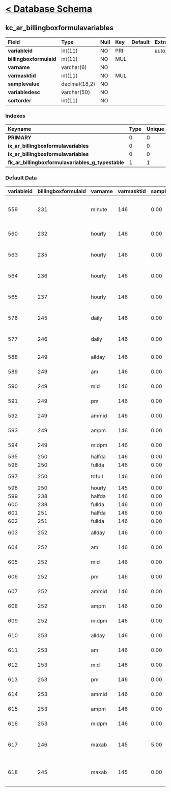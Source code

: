# [< Database Schema](DatabaseSchema.md) #

## kc\_ar\_billingboxformulavariables ##
| **Field** | Type | Null | Key | Default | Extra | Comment |
|:----------|:-----|:-----|:----|:--------|:------|:--------|
| **variableid** | int(11) | NO   | PRI |         | auto\_increment |         |
| **billingboxformulaid** | int(11) | NO   | MUL |         |       |         |
| **varname** | varchar(6) | NO   |     |         |       |         |
| **varmasktid** | int(11) | NO   | MUL |         |       |         |
| **samplevalue** | decimal(18,2) | NO   |     |         |       |         |
| **variabledesc** | varchar(50) | NO   |     |         |       |         |
| **sortorder** | int(11) | NO   |     |         |       |         |


### Indexes ###
| **Keyname** | Type | Unique | Packed | Column | Seq | Cardinality | Collation | Null | Comment |
|:------------|:-----|:-------|:-------|:-------|:----|:------------|:----------|:-----|:--------|
| **PRIMARY** | 0    | 0      | 0      | variableid | 1   | 38          | A         | 0    | 0       |
| **ix\_ar\_billingboxformulavariables** | 0    | 0      | 0      | billingboxformulaid | 1   |             | A         | 0    | 0       |
| **ix\_ar\_billingboxformulavariables** | 0    | 0      | 0      | varname | 2   | 38          | A         | 0    | 0       |
| **fk\_ar\_billingboxformulavariables\_g\_typestable** | 1    | 1      | 1      | varmasktid | 1   |             | A         | 1    | 1       |


### Default Data ###
| variableid | billingboxformulaid | varname | varmasktid | samplevalue | variabledesc | sortorder |
|:-----------|:--------------------|:--------|:-----------|:------------|:-------------|:----------|
| 559        | 231                 | minute  | 146        | 0.00        | Rate per minute variable by child | 1         |
| 560        | 232                 | hourly  | 146        | 0.00        | Hourly rate variable by child | 1         |
| 563        | 235                 | hourly  | 146        | 0.00        | Hourly rate variable by child | 1         |
| 564        | 236                 | hourly  | 146        | 0.00        | Hourly rate variable by child | 1         |
| 565        | 237                 | hourly  | 146        | 0.00        | Hourly rate variable by child | 1         |
| 576        | 245                 | daily   | 146        | 0.00        | Daily rate variable by child | 2         |
| 577        | 246                 | daily   | 146        | 0.00        | Daily rate variable by child | 2         |
| 588        | 249                 | allday  | 146        | 0.00        | All day over ride rate | 2         |
| 589        | 249                 | am      | 146        | 0.00        | AM over ride rate | 3         |
| 590        | 249                 | mid     | 146        | 0.00        | Mid over ride rate | 4         |
| 591        | 249                 | pm      | 146        | 0.00        | PM over ride rate | 5         |
| 592        | 249                 | ammid   | 146        | 0.00        | AM-Mid over ride rate  | 7         |
| 593        | 249                 | ampm    | 146        | 0.00        | AM-PM over ride rate | 8         |
| 594        | 249                 | midpm   | 146        | 0.00        | Mid-PM over ride rate | 9         |
| 595        | 250                 | halfda  | 146        | 0.00        | Half day rate | 1         |
| 596        | 250                 | fullda  | 146        | 0.00        | Full day rate | 2         |
| 597        | 250                 | tofull  | 146        | 0.00        | Half day to full day rate | 3         |
| 598        | 250                 | hourly  | 145        | 0.00        |              | 4         |
| 599        | 238                 | halfda  | 146        | 0.00        |  Half day rate | 1         |
| 600        | 238                 | fullda  | 146        | 0.00        | Full Day Rate | 2         |
| 601        | 251                 | halfda  | 146        | 0.00        |  Half day rate | 1         |
| 602        | 251                 | fullda  | 146        | 0.00        | Full Day Rate | 2         |
| 603        | 252                 | allday  | 146        | 0.00        | All day over ride rate | 2         |
| 604        | 252                 | am      | 146        | 0.00        | AM over ride rate | 3         |
| 605        | 252                 | mid     | 146        | 0.00        | Mid over ride rate | 4         |
| 606        | 252                 | pm      | 146        | 0.00        | PM over ride rate | 5         |
| 607        | 252                 | ammid   | 146        | 0.00        | AM-Mid over ride rate  | 7         |
| 608        | 252                 | ampm    | 146        | 0.00        | AM-PM over ride rate | 8         |
| 609        | 252                 | midpm   | 146        | 0.00        | Mid-PM over ride rate | 9         |
| 610        | 253                 | allday  | 146        | 0.00        | All day over ride rate | 2         |
| 611        | 253                 | am      | 146        | 0.00        | AM over ride rate | 3         |
| 612        | 253                 | mid     | 146        | 0.00        | Mid over ride rate | 4         |
| 613        | 253                 | pm      | 146        | 0.00        | PM over ride rate | 5         |
| 614        | 253                 | ammid   | 146        | 0.00        | AM-Mid over ride rate  | 7         |
| 615        | 253                 | ampm    | 146        | 0.00        | AM-PM over ride rate | 8         |
| 616        | 253                 | midpm   | 146        | 0.00        | Mid-PM over ride rate | 9         |
| 617        | 246                 | maxab   | 145        | 5.00        | Max absent days to bill only actual attendance | 3         |
| 618        | 245                 | maxab   | 145        | 0.00        |  Max absent days to bill only actual attendance | 3         |
